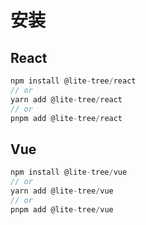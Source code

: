# 安装

## React

```ts
npm install @lite-tree/react
// or
yarn add @lite-tree/react
// or
pnpm add @lite-tree/react
```


## Vue

```ts
npm install @lite-tree/vue
// or
yarn add @lite-tree/vue
// or
pnpm add @lite-tree/vue
```
